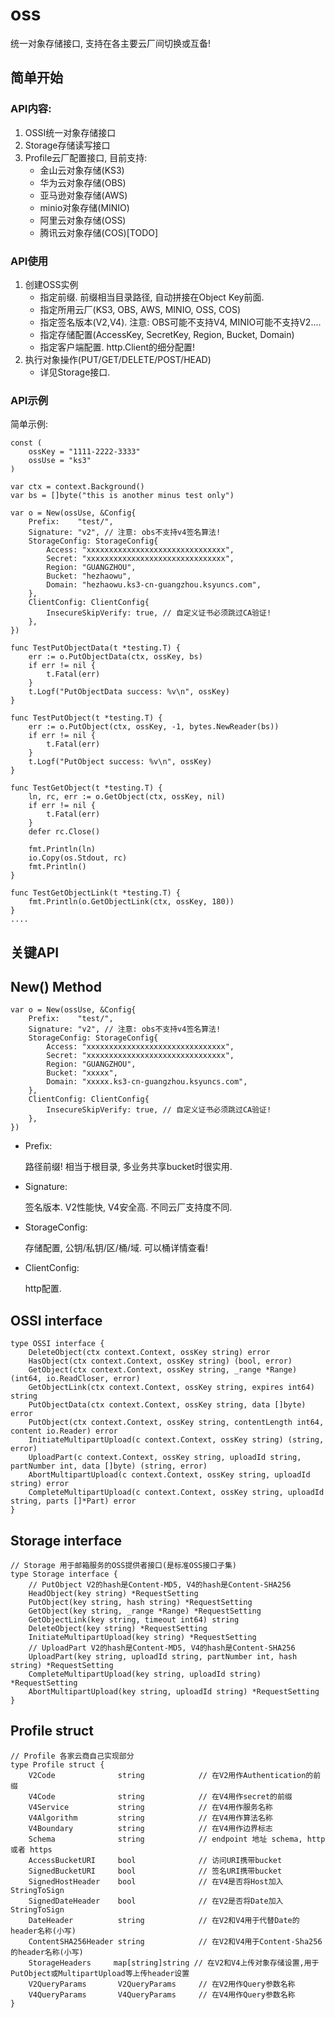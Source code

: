 # oss

统一对象存储接口, 支持在各主要云厂间切换或互备!

## 简单开始

### API内容:

1. OSSI统一对象存储接口
2. Storage存储读写接口
3. Profile云厂配置接口, 目前支持:
    - 金山云对象存储(KS3)
    - 华为云对象存储(OBS)
    - 亚马逊对象存储(AWS)
    - minio对象存储(MINIO)
    - 阿里云对象存储(OSS)
    - 腾讯云对象存储(COS)[TODO]

### API使用

1. 创建OSS实例
    - 指定前缀. 前缀相当目录路径, 自动拼接在Object Key前面.
    - 指定所用云厂(KS3, OBS, AWS, MINIO, OSS, COS)
    - 指定签名版本(V2,V4). 注意: OBS可能不支持V4, MINIO可能不支持V2....
    - 指定存储配置(AccessKey, SecretKey, Region, Bucket, Domain)
    - 指定客户端配置. http.Client的细分配置!
2. 执行对象操作(PUT/GET/DELETE/POST/HEAD)
    - 详见Storage接口.

### API示例

简单示例:

```
const (
	ossKey = "1111-2222-3333"
	ossUse = "ks3"
)

var ctx = context.Background()
var bs = []byte("this is another minus test only")

var o = New(ossUse, &Config{
	Prefix:    "test/",
	Signature: "v2", // 注意: obs不支持v4签名算法!
	StorageConfig: StorageConfig{
		Access: "xxxxxxxxxxxxxxxxxxxxxxxxxxxxxxx",
		Secret: "xxxxxxxxxxxxxxxxxxxxxxxxxxxxxxx",
		Region: "GUANGZHOU",
		Bucket: "hezhaowu",
		Domain: "hezhaowu.ks3-cn-guangzhou.ksyuncs.com",
	},
	ClientConfig: ClientConfig{
		InsecureSkipVerify: true, // 自定义证书必须跳过CA验证!
	},
})

func TestPutObjectData(t *testing.T) {
	err := o.PutObjectData(ctx, ossKey, bs)
	if err != nil {
		t.Fatal(err)
	}
	t.Logf("PutObjectData success: %v\n", ossKey)
}

func TestPutObject(t *testing.T) {
	err := o.PutObject(ctx, ossKey, -1, bytes.NewReader(bs))
	if err != nil {
		t.Fatal(err)
	}
	t.Logf("PutObject success: %v\n", ossKey)
}

func TestGetObject(t *testing.T) {
	ln, rc, err := o.GetObject(ctx, ossKey, nil)
	if err != nil {
		t.Fatal(err)
	}
	defer rc.Close()

	fmt.Println(ln)
	io.Copy(os.Stdout, rc)
	fmt.Println()
}

func TestGetObjectLink(t *testing.T) {
	fmt.Println(o.GetObjectLink(ctx, ossKey, 180))
}
....

```

## 关键API

## New() Method

```
var o = New(ossUse, &Config{
	Prefix:    "test/",
	Signature: "v2", // 注意: obs不支持v4签名算法!
	StorageConfig: StorageConfig{
		Access: "xxxxxxxxxxxxxxxxxxxxxxxxxxxxxxx",
		Secret: "xxxxxxxxxxxxxxxxxxxxxxxxxxxxxxx",
		Region: "GUANGZHOU",
		Bucket: "xxxxx",
		Domain: "xxxxx.ks3-cn-guangzhou.ksyuncs.com",
	},
	ClientConfig: ClientConfig{
		InsecureSkipVerify: true, // 自定义证书必须跳过CA验证!
	},
})
```

- Prefix:

  路径前缀! 相当于根目录, 多业务共享bucket时很实用.

- Signature:

  签名版本. V2性能快, V4安全高. 不同云厂支持度不同.

- StorageConfig:

  存储配置, 公钥/私钥/区/桶/域. 可以桶详情查看!

- ClientConfig:

  http配置.

## OSSI interface

```
type OSSI interface {
	DeleteObject(ctx context.Context, ossKey string) error
	HasObject(ctx context.Context, ossKey string) (bool, error)
	GetObject(ctx context.Context, ossKey string, _range *Range) (int64, io.ReadCloser, error)
	GetObjectLink(ctx context.Context, ossKey string, expires int64) string
	PutObjectData(ctx context.Context, ossKey string, data []byte) error
	PutObject(ctx context.Context, ossKey string, contentLength int64, content io.Reader) error
	InitiateMultipartUpload(c context.Context, ossKey string) (string, error)
	UploadPart(c context.Context, ossKey string, uploadId string, partNumber int, data []byte) (string, error)
	AbortMultipartUpload(c context.Context, ossKey string, uploadId string) error
	CompleteMultipartUpload(c context.Context, ossKey string, uploadId string, parts []*Part) error
}
```

## Storage interface

```
// Storage 用于邮箱服务的OSS提供者接口(是标准OSS接口子集)
type Storage interface {
	// PutObject V2的hash是Content-MD5, V4的hash是Content-SHA256
	HeadObject(key string) *RequestSetting
	PutObject(key string, hash string) *RequestSetting
	GetObject(key string, _range *Range) *RequestSetting
	GetObjectLink(key string, timeout int64) string
	DeleteObject(key string) *RequestSetting
	InitiateMultipartUpload(key string) *RequestSetting
	// UploadPart V2的hash是Content-MD5, V4的hash是Content-SHA256
	UploadPart(key string, uploadId string, partNumber int, hash string) *RequestSetting
	CompleteMultipartUpload(key string, uploadId string) *RequestSetting
	AbortMultipartUpload(key string, uploadId string) *RequestSetting
}
```

## Profile struct

```
// Profile 各家云商自己实现部分
type Profile struct {
	V2Code              string            // 在V2用作Authentication的前缀
	V4Code              string            // 在V4用作secret的前缀
	V4Service           string            // 在V4用作服务名称
	V4Algorithm         string            // 在V4用作算法名称
	V4Boundary          string            // 在V4用作边界标志
	Schema              string            // endpoint 地址 schema, http 或者 https
	AccessBucketURI     bool              // 访问URI携带bucket
	SignedBucketURI     bool              // 签名URI携带bucket
	SignedHostHeader    bool              // 在V4是否将Host加入StringToSign
	SignedDateHeader    bool              // 在V2是否将Date加入StringToSign
	DateHeader          string            // 在V2和V4用于代替Date的header名称(小写)
	ContentSHA256Header string            // 在V2和V4用于Content-Sha256的header名称(小写)
	StorageHeaders     map[string]string // 在V2和V4上传对象存储设置,用于PutObject或MultipartUpload等上传header设置
	V2QueryParams       V2QueryParams     // 在V2用作Query参数名称
	V4QueryParams       V4QueryParams     // 在V4用作Query参数名称
}
```